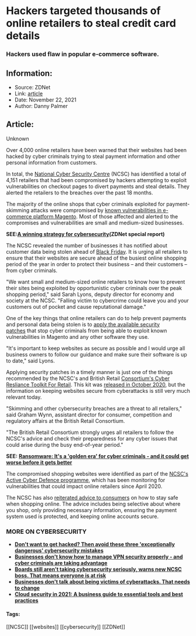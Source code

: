 # Hackers targeted thousands of online retailers to steal credit card details
### Hackers used flaw in popular e-commerce software.

## Information:
+ Source: ZDNet
+ Link: [article](https://www.zdnet.com/article/hackers-targeted-thousands-of-online-retailers-to-steal-credit-card-details/)
+ Date: November 22, 2021
+ Author: Danny Palmer


## Article:
Unknown

Over 4,000 online retailers have been warned that their websites had been hacked by cyber criminals trying to steal payment information and other personal information from customers. 

In total, the [National Cyber Security Centre](https://www.ncsc.gov.uk/news/guidance-for-retailers-to-prevent-websites-becoming-black-friday-cyber-traps) (NCSC) has identified a total of 4,151 retailers that had been compromised by hackers attempting to exploit vulnerabilities on checkout pages to divert payments and steal details. They alerted the retailers to the breaches over the past 18 months. 


The majority of the online shops that cyber criminals exploited for payment-skimming attacks were compromised by [known vulnerabilities in e-commerce platform Magento](https://www.zdnet.com/article/adobe-patches-magento-bugs-that-lead-to-code-execution-customer-list-tampering/). Most of those affected and alerted to the compromises and vulnerabilities are small and medium-sized businesses. 

**SEE:**[**A winning strategy for cybersecurity**](http://www.zdnet.com/topic/a-winning-strategy-for-cybersecurity/?ftag=CMG-01-10aaa1b)**(ZDNet special report)**

The NCSC revealed the number of businesses it has notified about customer data being stolen ahead of [Black Friday](https://www.zdnet.com/article/zdnet-black-friday-buying-guide-2021/). It is urging all retailers to ensure that their websites are secure ahead of the busiest online shopping period of the year in order to protect their business – and their customers – from cyber criminals. 

"We want small and medium-sized online retailers to know how to prevent their sites being exploited by opportunistic cyber criminals over the peak shopping period," said Sarah Lyons, deputy director for economy and society at the NCSC. "Falling victim to cybercrime could leave you and your customers out of pocket and cause reputational damage." 

One of the key things that online retailers can do to help prevent payments and personal data being stolen is to [apply the available security patches](https://www.zdnet.com/article/this-one-change-could-protect-your-systems-from-attack-so-why-dont-more-companies-do-it/) that stop cyber criminals from being able to exploit known vulnerabilities in Magento and any other software they use. 






"It's important to keep websites as secure as possible and I would urge all business owners to follow our guidance and make sure their software is up to date," said Lyons. 

Applying security patches in a timely manner is just one of the things recommended by the NCSC's and British Retail [Consortium's Cyber Resliance Toolkit For Retail](https://brc.org.uk/news/corporate-affairs/cyber-resilience-toolkit-for-retail/). This kit was [released in October 2020](https://www.zdnet.com/article/cybersecurity-do-these-things-to-keep-your-business-safe-from-hackers-retailers-told/), but the information on keeping websites secure from cyberattacks is still very much relevant today. 

"Skimming and other cybersecurity breaches are a threat to all retailers," said Graham Wynn, assistant director for consumer, competition and regulatory affairs at the British Retail Consortium.

"The British Retail Consortium strongly urges all retailers to follow the NCSC's advice and check their preparedness for any cyber issues that could arise during the busy end-of-year period."

**SEE:** [**Ransomware: It's a 'golden era' for cyber criminals - and it could get worse before it gets better**](https://www.zdnet.com/article/ransomware-its-a-golden-era-for-cyber-criminals-and-it-could-get-worse-before-it-gets-better/)

The compromised shopping websites were identified as part of the [NCSC's Active Cyber Defence programme](https://www.zdnet.com/article/this-security-project-has-taken-down-1-5-million-scam-phishing-and-malware-urls-in-just-a-year/), which has been monitoring for vulnerabilities that could impact online retailers since April 2020. 

The NCSC has also [reiterated advice to consumers](https://www.ncsc.gov.uk/guidance/shopping-online-securely) on how to stay safe when shopping online. The advice includes being selective about where you shop, only providing necessary information, ensuring the payment system used is protected, and keeping online accounts secure. 

### **MORE ON CYBERSECURITY**

* [**Don't want to get hacked? Then avoid these three 'exceptionally dangerous' cybersecurity mistakes**](https://www.zdnet.com/article/dont-want-to-get-hacked-then-avoid-these-three-exceptionally-dangerous-cybersecurity-mistakes/)
* [**Businesses don't know how to manage VPN security properly - and cyber criminals are taking advantage**](https://www.zdnet.com/article/many-organisations-dont-know-how-to-manage-vpn-security-properly-and-cyber-criminals-are-taking-advantage/)
* [**Boards still aren't taking cybersecurity seriously, warns new NCSC boss. That means everyone is at risk**](https://www.zdnet.com/article/boardrooms-still-arent-taking-cybersecurity-seriously-and-thats-putting-everyone-at-risk-from-attacks-warns-new-ncsc-boss/)
* [**Businesses don't talk about being victims of cyberattacks. That needs to change**](https://www.zdnet.com/article/businesses-dont-talk-about-being-victims-of-cyberattacks-that-needs-to-change/)
* [**Cloud security in 2021: A business guide to essential tools and best practices**](https://www.zdnet.com/article/cloud-security-in-2021-a-business-guide-to-essential-tools-and-best-practices/)





#### Tags:
[[NCSC]] [[websites]] [[cybersecurity]] [[ZDNet]]
